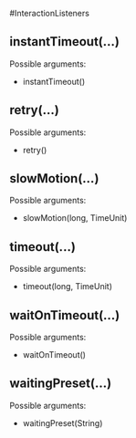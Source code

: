 #InteractionListeners

## instantTimeout(...)

Possible arguments:

* instantTimeout()

## retry(...)

Possible arguments:

* retry()

## slowMotion(...)

Possible arguments:

* slowMotion(long, TimeUnit)

## timeout(...)

Possible arguments:

* timeout(long, TimeUnit)

## waitOnTimeout(...)

Possible arguments:

* waitOnTimeout()

## waitingPreset(...)

Possible arguments:

* waitingPreset(String)

